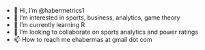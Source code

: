 - 👋 Hi, I’m @habermetrics1
- 👀 I’m interested in sports, business, analytics, game theory
- 🌱 I’m currently learning R
- 💞️ I’m looking to collaborate on sports analytics and power ratings
- 📫 How to reach me ehabermas at gmail dot com

<!---
habermetrics1/habermetrics1 is a ✨ special ✨ repository because its `README.md` (this file) appears on your GitHub profile.
You can click the Preview link to take a look at your changes.
--->
